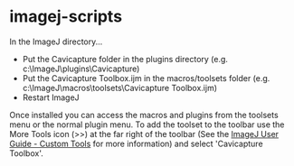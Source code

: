 # imagej-scripts

In the ImageJ directory...

* Put the Cavicapture folder in the plugins directory (e.g. c:\ImageJ\plugins\Cavicapture)
* Put the Cavicapture Toolbox.ijm in the macros/toolsets folder (e.g. c:\ImageJ\macros\toolsets\Cavicapture Toolbox.ijm)
* Restart ImageJ

Once installed you can access the macros and plugins from the toolsets menu or the normal plugin menu. To add the toolset to the toolbar use the More Tools icon (>>) at the far right of the toolbar (See the [ImageJ User Guide - Custom Tools](https://imagej.nih.gov/ij/docs/guide/146-20.html) for more information) and select 'Cavicapture Toolbox'.

